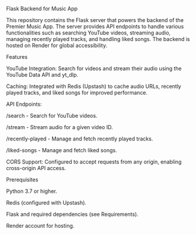 Flask Backend for Music App

This repository contains the Flask server that powers the backend of the Premier Music App. The server provides API endpoints to handle various functionalities such as searching YouTube videos, streaming audio, managing recently played tracks, and handling liked songs. The backend is hosted on Render for global accessibility.

Features

YouTube Integration: Search for videos and stream their audio using the YouTube Data API and yt_dlp.

Caching: Integrated with Redis (Upstash) to cache audio URLs, recently played tracks, and liked songs for improved performance.

API Endpoints:

/search - Search for YouTube videos.

/stream - Stream audio for a given video ID.

/recently-played - Manage and fetch recently played tracks.

/liked-songs - Manage and fetch liked songs.

CORS Support: Configured to accept requests from any origin, enabling cross-origin API access.

Prerequisites

Python 3.7 or higher.

Redis (configured with Upstash).

Flask and required dependencies (see Requirements).

Render account for hosting.
